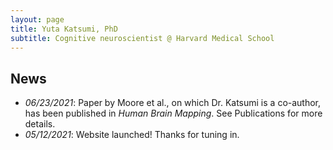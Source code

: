 ```yaml
---
layout: page
title: Yuta Katsumi, PhD
subtitle: Cognitive neuroscientist @ Harvard Medical School
---
```


## News
- _06/23/2021_: Paper by Moore et al., on which Dr. Katsumi is a co-author, has been published in _Human Brain Mapping_. See Publications for more details.
- _05/12/2021_: Website launched! Thanks for tuning in.
